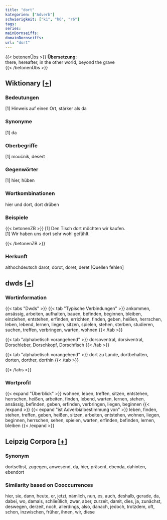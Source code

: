 ```yaml
---
title: "dort"
kategorien: ["Adverb"]
schwierigkeit: ["k1", "h6", "r6"]
tags:
series:
mainDornseiffs:
domainDornseiffs:
url: "dort"
---
```


{{< betonenÜbs >}}
**Übersetzung:**  
there, hereafter, in the other world, beyond the grave  
{{< /betonenÜbs >}}

## Wiktionary [[+](https://de.wiktionary.org/wiki/dort)]

### Bedeutungen
[1] Hinweis auf einen Ort, stärker als da  

### Synonyme
[1] da  

### Oberbegriffe
[1] moučník, desert  

### Gegenwörter
[1] hier, hüben  

### Wortkombinationen
hier und dort, dort drüben  

### Beispiele
{{< betonenZB >}}
[1] Den Tisch dort möchten wir kaufen.  
[1] Wir haben uns dort sehr wohl gefühlt.  

{{< /betonenZB >}}
### Herkunft
althochdeutsch darot, dorot, doret, deret [Quellen fehlen]  



## dwds [[+](https://www.dwds.de/wb/dort)]

### Wortinformation
{{< tabs "Dwds" >}}
{{< tab "Typische Verbindungen" >}}
ankommen, ansässig, arbeiten, aufhalten, bauen, befinden, beginnen, bleiben, einziehen, entstehen, erfinden, errichten, finden, geben, heißen, herrschen, leben, lebend, lernen, liegen, sitzen, spielen, stehen, sterben, studieren, suchen, treffen, verbringen, warten, wohnen
{{< /tab >}}

{{< tab "alphabetisch vorangehend" >}}
dorsoventral, dorsiventral, Dorschleber, Dorschkopf, Dorschfisch
{{< /tab >}}

{{< tab "alphabetisch vorangehend" >}}
dort zu Lande, dortbehalten, dorten, dorther, dorthin
{{< /tab >}}

{{< /tabs >}}

### Wortprofil
{{< expand "Überblick" >}} wohnen, leben, treffen, sitzen, entstehen, herrschen, heißen, arbeiten, finden, lebend, warten, lernen, stehen, ansässig, befinden, geben, erfinden, verbringen, liegen, beginnen {{< /expand >}}
{{< expand "ist Adverbialbestimmung von" >}} leben, finden, stehen, treffen, geben, heißen, sitzen, arbeiten, entstehen, wohnen, liegen, beginnen, herrschen, sehen, spielen, warten, erfinden, befinden, lernen, bleiben {{< /expand >}}

## Leipzig Corpora [[+](https://corpora.uni-leipzig.de/en/res?word=dort&corpusId=deu_newscrawl-public_2018)]


### Synonym
dortselbst, zugegen, anwesend, da, hier, präsent, ebenda, dahinten, ebendort


### Similarity based on Cooccurrences
hier, sie, dann, heute, er, jetzt, nämlich, nun, es, auch, deshalb, gerade, da, dabei, wo, damals, schließlich, zwar, aber, zurzeit, damit, dies, ja, zunächst, deswegen, derzeit, noch, allerdings, also, danach, jedoch, trotzdem, oft, schon, inzwischen, früher, ihnen, wir, diese

